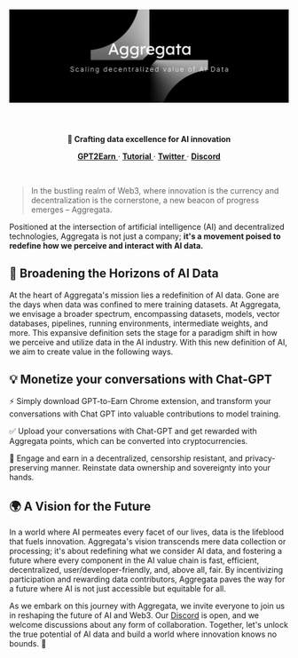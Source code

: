 <h1 align="center">
 <a href="https://aggregata.xyz/">
  <picture>
    <img src="./assets/banner.jpeg">
 </a>
 <br />
</h1>
<br />

 <p align="center"><strong>🚀 Crafting data excellence for AI innovation
</strong></p>

<p align="center">
  <a href="https://github.com/Aggregata-xyz/aggregata/releases/tag/v1.0.5-alpha">
    <b>GPT2Earn</b>
  </a>
  ·
  <a href="./01_GPT2Earn_Tutorial.md">
    <b>Tutorial</b>
  </a>
  ·
  <a href="https://twitter.com/Aggregata_xyz">
    <b>Twitter</b>
  </a>
  ·
  <a href="https://discord.gg/aggregata">
    <b>Discord</b>
  </a>  
</p>

<br/>

> In the bustling realm of Web3, where innovation is the currency and decentralization is the cornerstone, a new beacon of progress emerges – Aggregata.

Positioned at the intersection of artificial intelligence (AI) and decentralized technologies, Aggregata is not just a company; **it's a movement poised to redefine how we perceive and interact with AI data.** 

## 🌟 Broadening the Horizons of AI Data
At the heart of Aggregata's mission lies a redefinition of AI data. Gone are the days when data was confined to mere training datasets. At Aggregata, we envisage a broader spectrum, encompassing datasets, models, vector databases, pipelines, running environments, intermediate weights, and more. This expansive definition sets the stage for a paradigm shift in how we perceive and utilize data in the AI industry. With this new definition of AI, we aim to create value in the following ways. 

## 💡 Monetize your conversations with Chat-GPT
⚡️ Simply download GPT-to-Earn Chrome extension, and transform your conversations with Chat GPT into valuable contributions to model training.  

✅ Upload your conversations with Chat-GPT and get rewarded with Aggregata points, which can be converted into cryptocurrencies. 

👑 Engage and earn in a decentralized, censorship resistant, and privacy-preserving manner. Reinstate data ownership and sovereignty into your hands. 

## 🌍 A Vision for the Future 
In a world where AI permeates every facet of our lives, data is the lifeblood that fuels innovation. Aggregata's vision transcends mere data collection or processing; it's about redefining what we consider AI data, and fostering a future where every component in the AI value chain is fast, efficient, decentralized, user/developer-friendly, and, above all, fair. By incentivizing participation and rewarding data contributors, Aggregata paves the way for a future where AI is not just accessible but equitable for all.

As we embark on this journey with Aggregata, we invite everyone to join us in reshaping the future of AI and Web3. Our [Discord](https://discord.com/invite/aggregata) is open, and we welcome discussions about any form of collaboration. Together, let's unlock the true potential of AI data and build a world where innovation knows no bounds. 🚀
